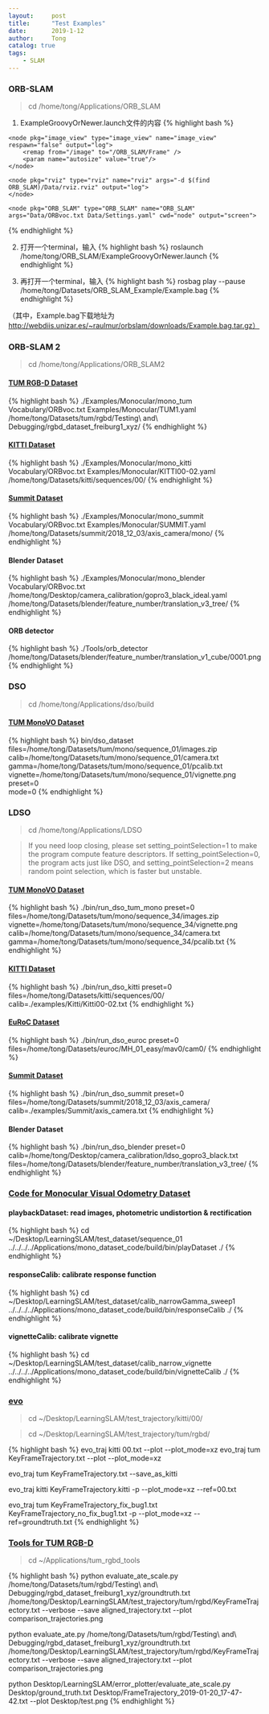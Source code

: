 ```yaml
---
layout:     post
title:      "Test Examples"
date:       2019-1-12
author:     Tong
catalog: true
tags:
    - SLAM
---
```


### ORB-SLAM

> cd /home/tong/Applications/ORB_SLAM

1. ExampleGroovyOrNewer.launch文件的内容
{% highlight bash %}
<launch>

	<node pkg="image_view" type="image_view" name="image_view" respawn="false" output="log">
		<remap from="/image" to="/ORB_SLAM/Frame" />
		<param name="autosize" value="true"/>
	</node>

	<node pkg="rviz" type="rviz" name="rviz" args="-d $(find ORB_SLAM)/Data/rviz.rviz" output="log">
	</node>

 	<node pkg="ORB_SLAM" type="ORB_SLAM" name="ORB_SLAM"  args="Data/ORBvoc.txt Data/Settings.yaml" cwd="node" output="screen">
   </node>

</launch>
{% endhighlight %}

2. 打开一个terminal，输入
{% highlight bash %}
roslaunch /home/tong/ORB_SLAM/ExampleGroovyOrNewer.launch
{% endhighlight %}

3. 再打开一个terminal，输入
{% highlight bash %}
rosbag play --pause /home/tong/Datasets/ORB_SLAM_Example/Example.bag
{% endhighlight %}

（其中，Example.bag下载地址为 http://webdiis.unizar.es/~raulmur/orbslam/downloads/Example.bag.tar.gz）



### ORB-SLAM 2

> cd /home/tong/Applications/ORB_SLAM2

#### [TUM RGB-D Dataset][dataset-tum-rgbd]
{% highlight bash %}
./Examples/Monocular/mono_tum Vocabulary/ORBvoc.txt Examples/Monocular/TUM1.yaml /home/tong/Datasets/tum/rgbd/Testing\ and\ Debugging/rgbd_dataset_freiburg1_xyz/
{% endhighlight %}

#### [KITTI Dataset][dataset-kitti]
{% highlight bash %}
./Examples/Monocular/mono_kitti Vocabulary/ORBvoc.txt Examples/Monocular/KITTI00-02.yaml /home/tong/Datasets/kitti/sequences/00/
{% endhighlight %}

#### [Summit Dataset][dataset-summit]
{% highlight bash %}
./Examples/Monocular/mono_summit Vocabulary/ORBvoc.txt Examples/Monocular/SUMMIT.yaml /home/tong/Datasets/summit/2018_12_03/axis_camera/mono/
{% endhighlight %}

#### Blender Dataset
{% highlight bash %}
./Examples/Monocular/mono_blender Vocabulary/ORBvoc.txt /home/tong/Desktop/camera_calibration/gopro3_black_ideal.yaml /home/tong/Datasets/blender/feature_number/translation_v3_tree/
{% endhighlight %}

#### ORB detector
{% highlight bash %}
./Tools/orb_detector /home/tong/Datasets/blender/feature_number/translation_v1_cube/0001.png
{% endhighlight %}

### DSO

> cd /home/tong/Applications/dso/build

#### [TUM MonoVO Dataset][dataset-tum-mono]
{% highlight bash %}
bin/dso_dataset \
files=/home/tong/Datasets/tum/mono/sequence_01/images.zip \
calib=/home/tong/Datasets/tum/mono/sequence_01/camera.txt \
gamma=/home/tong/Datasets/tum/mono/sequence_01/pcalib.txt \
vignette=/home/tong/Datasets/tum/mono/sequence_01/vignette.png \
preset=0 \
mode=0
{% endhighlight %}

### LDSO

> cd /home/tong/Applications/LDSO

> If you need loop closing, please set setting_pointSelection=1 to make the program compute feature descriptors. If setting_pointSelection=0, the program acts just like DSO, and setting_pointSelection=2 means random point selection, which is faster but unstable.

#### [TUM MonoVO Dataset][dataset-tum-mono]
{% highlight bash %}
./bin/run_dso_tum_mono preset=0 files=/home/tong/Datasets/tum/mono/sequence_34/images.zip vignette=/home/tong/Datasets/tum/mono/sequence_34/vignette.png calib=/home/tong/Datasets/tum/mono/sequence_34/camera.txt gamma=/home/tong/Datasets/tum/mono/sequence_34/pcalib.txt 
{% endhighlight %}

#### [KITTI Dataset][dataset-kitti]
{% highlight bash %}
./bin/run_dso_kitti preset=0 files=/home/tong/Datasets/kitti/sequences/00/ calib=./examples/Kitti/Kitti00-02.txt
{% endhighlight %}

#### [EuRoC Dataset][dataset-euroc]
{% highlight bash %}
./bin/run_dso_euroc preset=0 files=/home/tong/Datasets/euroc/MH_01_easy/mav0/cam0/
{% endhighlight %}

#### [Summit Dataset][dataset-summit]
{% highlight bash %}
./bin/run_dso_summit preset=0 files=/home/tong/Datasets/summit/2018_12_03/axis_camera/ calib=./examples/Summit/axis_camera.txt
{% endhighlight %}

#### Blender Dataset
{% highlight bash %}
./bin/run_dso_blender preset=0 calib=/home/tong/Desktop/camera_calibration/ldso_gopro3_black.txt files=/home/tong/Datasets/blender/feature_number/translation_v3_tree/
{% endhighlight %}


### [Code for Monocular Visual Odometry Dataset][github-tum-mono]

#### playbackDataset: read images, photometric undistortion & rectification
{% highlight bash %}
cd ~/Desktop/LearningSLAM/test_dataset/sequence_01
../../../../Applications/mono_dataset_code/build/bin/playDataset ./
{% endhighlight %}

#### responseCalib: calibrate response function
{% highlight bash %}
cd ~/Desktop/LearningSLAM/test_dataset/calib_narrowGamma_sweep1
../../../../Applications/mono_dataset_code/build/bin/responseCalib ./
{% endhighlight %}

#### vignetteCalib: calibrate vignette
{% highlight bash %}
cd ~/Desktop/LearningSLAM/test_dataset/calib_narrow_vignette
../../../../Applications/mono_dataset_code/build/bin/vignetteCalib ./
{% endhighlight %}

### [evo][github-evo]

> cd ~/Desktop/LearningSLAM/test_trajectory/kitti/00/

> cd ~/Desktop/LearningSLAM/test_trajectory/tum/rgbd/

{% highlight bash %}
evo_traj kitti 00.txt --plot --plot_mode=xz
evo_traj tum KeyFrameTrajectory.txt --plot --plot_mode=xz

evo_traj tum KeyFrameTrajectory.txt --save_as_kitti

evo_traj kitti KeyFrameTrajectory.kitti -p --plot_mode=xz --ref=00.txt

evo_traj tum KeyFrameTrajectory_fix_bug1.txt KeyFrameTrajectory_no_fix_bug1.txt -p --plot_mode=xz --ref=groundtruth.txt
{% endhighlight %}

### [Tools for TUM RGB-D][tools-tum-rgbd]

> cd ~/Applications/tum_rgbd_tools

{% highlight bash %}
python evaluate_ate_scale.py /home/tong/Datasets/tum/rgbd/Testing\ and\ Debugging/rgbd_dataset_freiburg1_xyz/groundtruth.txt /home/tong/Desktop/LearningSLAM/test_trajectory/tum/rgbd/KeyFrameTrajectory.txt --verbose --save aligned_trajectory.txt --plot comparison_trajectories.png

python evaluate_ate.py /home/tong/Datasets/tum/rgbd/Testing\ and\ Debugging/rgbd_dataset_freiburg1_xyz/groundtruth.txt /home/tong/Desktop/LearningSLAM/test_trajectory/tum/rgbd/KeyFrameTrajectory.txt --verbose --save aligned_trajectory.txt --plot comparison_trajectories.png

python Desktop/LearningSLAM/error_plotter/evaluate_ate_scale.py Desktop/ground_truth.txt Desktop/FrameTrajectory_2019-01-20_17-47-42.txt --plot Desktop/test.png
{% endhighlight %}

[dataset-tum-rgbd]: https://vision.in.tum.de/data/datasets/rgbd-dataset/download
[dataset-tum-mono]: https://vision.in.tum.de/data/datasets/mono-dataset
[dataset-kitti]: http://www.cvlibs.net/datasets/kitti/eval_odometry.php
[dataset-euroc]: https://projects.asl.ethz.ch/datasets/doku.php?id=kmavvisualinertialdatasets
[github-tum-mono]: https://github.com/tum-vision/mono_dataset_code
[dataset-summit]: http://lingtong.de/2018/12/08/ROS-Summit-Commands/
[github-evo]: https://github.com/MichaelGrupp/evo
[tools-tum-rgbd]: https://vision.in.tum.de/data/datasets/rgbd-dataset/tools
